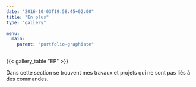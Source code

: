 ```yaml
---
date: "2016-10-03T19:58:45+02:00"
title: "En plus"
type: "gallery"

menu:
  main:
    parent: "portfolio-graphiste"
---
```

{{< gallery_table "EP" >}}

Dans cette section se trouvent mes travaux et projets qui ne sont pas liés à des commandes.
